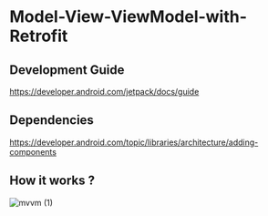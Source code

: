 # Model-View-ViewModel-with-Retrofit

## Development Guide
<https://developer.android.com/jetpack/docs/guide>

## Dependencies
<https://developer.android.com/topic/libraries/architecture/adding-components>

## How it works ?

![mvvm (1)](https://user-images.githubusercontent.com/35003965/57529510-b7d1c000-7352-11e9-8d0b-ee3984a7ad79.png)
